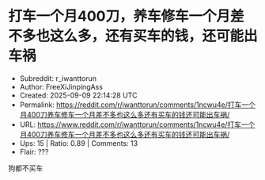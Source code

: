 # 打车一个月400刀，养车修车一个月差不多也这么多，还有买车的钱，还可能出车祸

- Subreddit: r_iwanttorun
- Author: FreeXiJinpingAss
- Created: 2025-09-09 22:14:28 UTC
- Permalink: https://reddit.com/r/iwanttorun/comments/1ncwu4e/打车一个月400刀养车修车一个月差不多也这么多还有买车的钱还可能出车祸/
- URL: https://www.reddit.com/r/iwanttorun/comments/1ncwu4e/打车一个月400刀养车修车一个月差不多也这么多还有买车的钱还可能出车祸/
- Ups: 15 | Ratio: 0.89 | Comments: 13
- Flair: ???


狗都不买车

